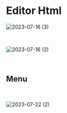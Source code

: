 # Editor Html
![2023-07-16 (3)](https://github.com/MoizesFerreir/EditorHtml/assets/91918988/796489ac-3eec-40ad-a0b2-12cdaaab6213)


<br>


![2023-07-16 (2)](https://github.com/MoizesFerreir/EditorHtml/assets/91918988/d37534ee-f14b-42a8-895c-e4cba3566b46)

<br>

## Menu 

<br>

![2023-07-22 (2)](https://github.com/MoizesFerreir/EditorHtml/assets/91918988/4150f03f-b093-44e3-829d-7c7c41b0e42b)
